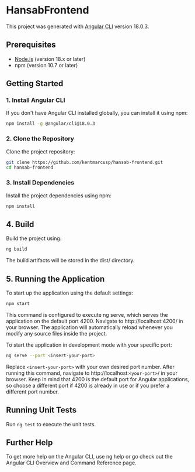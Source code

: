# HansabFrontend

This project was generated with [Angular CLI](https://github.com/angular/angular-cli) version 18.0.3.

## Prerequisites

- [Node.js](https://nodejs.org/) (version 18.x or later)
- npm (version 10.7 or later)

## Getting Started

### 1. Install Angular CLI

If you don't have Angular CLI installed globally, you can install it using npm:

```bash
npm install -g @angular/cli@18.0.3
```

### 2. Clone the Repository
Clone the project repository:

```bash
git clone https://github.com/kentmarcusp/hansab-frontend.git
cd hansab-frontend
```

### 3. Install Dependencies
Install the project dependencies using npm:

```bash
npm install
```

## 4. Build
Build the project using:
```bash
ng build
```
The build artifacts will be stored in the dist/ directory.

## 5. Running the Application
To start up the application using the default settings:
```bash
npm start
```
This command is configured to execute ng serve, which serves the application on the default port 4200. Navigate to http://localhost:4200/ in your browser. The application will automatically reload whenever you modify any source files inside the project.

To start the application in development mode with your specific port:
```bash
ng serve --port <insert-your-port>
```
Replace `<insert-your-port>` with your own desired port number. After running this command, navigate to http://localhost:`<your-port>`/ in your browser. Keep in mind that 4200 is the default port for Angular applications, so choose a different port if 4200 is already in use or if you prefer a different port number.

## Running Unit Tests
Run `ng test` to execute the unit tests.

## Further Help
To get more help on the Angular CLI, use ng help or go check out the Angular CLI Overview and Command Reference page.
